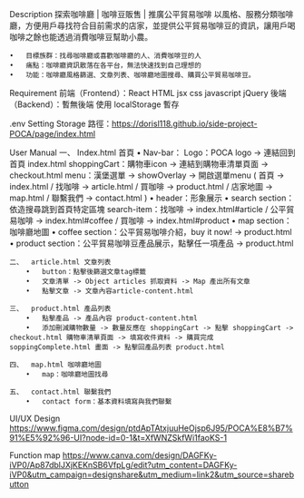 Description
    探索咖啡廳 | 咖啡豆販售 | 推廣公平貿易咖啡
    以風格、服務分類咖啡廳，方便用戶尋找符合目前需求的店家，並提供公平貿易咖啡豆的資訊，讓用戶喝咖啡之餘也能透過消費咖啡豆幫助小農。

    •	目標族群：找尋咖啡廳或喜歡咖啡廳的人、消費咖啡豆的人
    •	痛點：咖啡廳資訊散落在各平台，無法快速找到自己理想的
    •	功能：咖啡廳風格篩選、文章列表、咖啡廳地圖搜尋、購買公平貿易咖啡豆。
    
Requirement
    前端（Frontend）：React HTML jsx css javascript jQuery
    後端（Backend）：暫無後端 使用 localStorage 暫存


.env Setting
    Storage 路徑：https://dorisl118.github.io/side-project-POCA/page/index.html


User Manual
    一、	Index.html 首頁
        •	Nav-bar：
        Logo：POCA logo -> 連結回到首頁 index.html
        shoppingCart：購物車icon -> 連結到購物車清單頁面 -> checkout.html
        menu：漢堡選單 -> showOverlay -> 開啟選單menu ( 首頁 -> index.html / 找咖啡 -> article.html  / 買咖啡 -> product.html  / 店家地圖 -> map.html / 聯繫我們 -> contact.html )
        •	header：形象展示
        •	search section：依造搜尋跳到首頁特定區塊
        search-item：找咖啡 -> index.html#article / 公平貿易咖啡 -> index.html#coffee / 買咖啡 -> index.html#product
        •	map section：咖啡廳地圖
        •	coffee section：公平貿易咖啡介紹，buy it now! -> product.html
        •	product section：公平貿易咖啡豆產品展示，點擊任一項產品 -> product.html

    二、	article.html 文章列表
        •	button：點擊後篩選文章tag標籤
        •	文章清單 -> Object articles 抓取資料 -> Map 產出所有文章
        •	點擊文章 -> 文章內容article-content.html 

    三、	product.html 產品列表
        •	點擊產品 -> 產品內容 product-content.html
        •	添加刪減購物數量 -> 數量反應在 shoppingCart -> 點擊 shoppingCart -> checkout.html 購物車清單頁面 -> 填寫收件資料 -> 購買完成 soppingComplete.html 畫面 -> 點擊回產品列表 product.html

    四、	map.html 咖啡廳地圖
        •	map：咖啡廳地圖找尋

    五、	contact.html 聯繫我們
        •	contact form：基本資料填寫與我們聯繫


UI/UX Design
    https://www.figma.com/design/ptdApTAtxjuuHeOjsp6J95/POCA%E8%B7%91%E5%92%96-UI?node-id=0-1&t=XfWNZSkfWi1faoKS-1

Function map
    https://www.canva.com/design/DAGFKy-iVP0/Ap87dblJXjKEKnSB6VfpLg/edit?utm_content=DAGFKy-iVP0&utm_campaign=designshare&utm_medium=link2&utm_source=sharebutton
